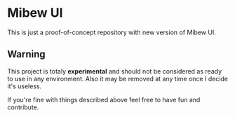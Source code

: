 # Mibew UI

This is just a proof-of-concept repository with new version of Mibew UI.

## Warning

This project is totaly **experimental** and should not be considered as ready
to use in any environment. Also it may be removed at any time once I decide
it's useless.

If you're fine with things described above feel free to have fun and contribute.
